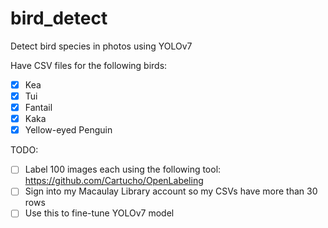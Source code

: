 # bird_detect
Detect bird species in photos using YOLOv7

Have CSV files for the following birds:
- [x] Kea
- [x] Tui 
- [x] Fantail
- [x] Kaka 
- [x] Yellow-eyed Penguin

TODO:
- [ ] Label 100 images each using the following tool: https://github.com/Cartucho/OpenLabeling
- [ ] Sign into my Macaulay Library account so my CSVs have more than 30 rows 
- [ ] Use this to fine-tune YOLOv7 model
